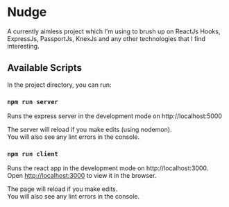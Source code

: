 # Nudge

A currently aimless project which I'm using to brush up on ReactJs Hooks, ExpressJs, PassportJs, KnexJs and any other technologies that I find interesting.

## Available Scripts

In the project directory, you can run:

### `npm run server`

Runs the express server in the development mode on http://localhost:5000

The server will reload if you make edits (using nodemon).\
You will also see any lint errors in the console.


### `npm run client`

Runs the react app in the development mode on http://localhost:3000.\
Open [http://localhost:3000](http://localhost:3000) to view it in the browser.

The page will reload if you make edits.\
You will also see any lint errors in the console.
